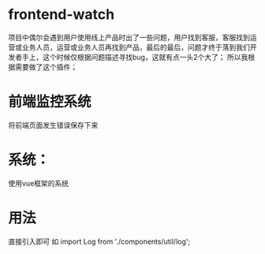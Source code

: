 # frontend-watch

项目中偶尔会遇到用户使用线上产品时出了一些问题，用户找到客服，客服找到运营或业务人员，运营或业务人员再找到产品，最后的最后，问题才终于落到我们开发者手上，这个时候仅根据问题描述寻找bug，这就有点一头2个大了；
所以我根据需要做了这个插件；
# 前端监控系统
将前端页面发生错误保存下来
# 系统：
使用vue框架的系统
# 用法
直接引入即可
如
import Log from './components/util/log';
